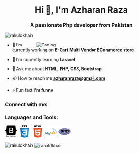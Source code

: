 <h1 align="center">Hi 👋, I'm Azharan Raza</h1>
<h3 align="center">A passionate Php developer from Pakistan</h3>

<p align="left"> <img src="https://komarev.com/ghpvc/?username=rahuldkhain&label=Profile%20views&color=0e75b6&style=flat" alt="rahuldkhain" /> </p>
<img align="right" alt="Coding" width="400" src="https://png.pngtree.com/png-vector/20210118/ourmid/pngtree-flat-design-concept-of-programmers-at-work-mobile-app-software-development-png-image_2764955.jpg">

- 🔭 I’m currently working on **E-Cart Multi Vendor ECommerce store**

- 🌱 I’m currently learning **Laravel**

- 💬 Ask me about **HTML, PHP, CSS, Bootstrap**

- 📫 How to reach me **azharanraza@gmail.com**

- ⚡ Fun fact **I'm funny**

<h3 align="left">Connect with me:</h3>
<p align="left">
</p>

<h3 align="left">Languages and Tools:</h3>
<p align="left"> <a href="https://getbootstrap.com" target="_blank" rel="noreferrer"> <img src="https://raw.githubusercontent.com/devicons/devicon/master/icons/bootstrap/bootstrap-plain-wordmark.svg" alt="bootstrap" width="40" height="40"/> </a> <a href="https://www.w3schools.com/css/" target="_blank" rel="noreferrer"> <img src="https://raw.githubusercontent.com/devicons/devicon/master/icons/css3/css3-original-wordmark.svg" alt="css3" width="40" height="40"/> </a> <a href="https://www.w3.org/html/" target="_blank" rel="noreferrer"> <img src="https://raw.githubusercontent.com/devicons/devicon/master/icons/html5/html5-original-wordmark.svg" alt="html5" width="40" height="40"/> </a> <a href="https://www.mysql.com/" target="_blank" rel="noreferrer"> <img src="https://raw.githubusercontent.com/devicons/devicon/master/icons/mysql/mysql-original-wordmark.svg" alt="mysql" width="40" height="40"/> </a> <a href="https://www.php.net" target="_blank" rel="noreferrer"> <img src="https://raw.githubusercontent.com/devicons/devicon/master/icons/php/php-original.svg" alt="php" width="40" height="40"/> </a> </p>

<p><img align="left" src="https://github-readme-stats.vercel.app/api/top-langs?username=rahuldkhain&show_icons=true&locale=en&layout=compact" alt="rahuldkhain" /></p>

<p>&nbsp;<img align="center" src="https://github-readme-stats.vercel.app/api?username=rahuldkhain&show_icons=true&locale=en" alt="rahuldkhain" /></p>

